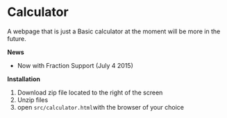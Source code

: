 # Calculator
A webpage that is just a Basic calculator at the moment will be more in the future.

<b>News</b>
<ul>
<li>Now with Fraction Support (July 4 2015)</li>
</ul>

<b>Installation</b>
<ol>
<li>Download zip file located to the right of the screen</li>
<li>Unzip files</li>
<li>open <code>src/calculator.html</code>with the browser of your choice</li>
</ol>